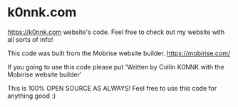 # k0nnk.com
https://k0nnk.com website's code. Feel free to check out my website with all sorts of info!

This code was built from the Mobrise website builder. https://mobirise.com/

If you going to use this code please put 'Written by Collin K0NNK with the Mobirise website builder'

This is 100% OPEN SOURCE AS ALWAYS! Feel free to use this code for anything good :)
